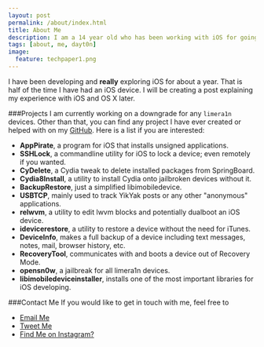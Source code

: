 ```yaml
---
layout: post
permalink: /about/index.html
title: About Me
description: I am a 14 year old who has been working with iOS for going on 2 years now. I spend a lot of my time writing programs that pop into my mind and exploiting iOS. I do most of my work on OS X.
tags: [about, me, dayt0n]
image:
  feature: techpaper1.png
---
```


I have been developing and **really** exploring iOS for about a year. That is half of the time I have had an iOS device. I will be creating a post explaining my experience with iOS and OS X later.

###Projects
I am currently working on a downgrade for any `limera1n` devices. Other than that, you can find any project I have ever created or helped with on my [GitHub](http://github.com/dayt0n). Here is a list if you are interested: 

* **AppPirate**, a program for iOS that installs unsigned applications.
* **SSHLock**, a commandline utility for iOS to lock a device; even remotely if you wanted.
* **CyDelete**, a Cydia tweak to delete installed packages from SpringBoard.
* **Cydia8Install**, a utility to install Cydia onto jailbroken devices without it.
* **BackupRestore**, just a simplified libimobiledevice.
* **USBTCP**, mainly used to track YikYak posts or any other "anonymous" applications.
* **relwvm**, a utility to edit lwvm blocks and potentially dualboot an iOS device.
* **idevicerestore**, a utility to restore a device without the need for iTunes.
* **DeviceInfo**, makes a full backup of a device including text messages, notes, mail, browser history, etc.
* **RecoveryTool**, communicates with and boots a device out of Recovery Mode.
* **opensn0w**, a jailbreak for all limera1n devices.
* **libimobiledeviceinstaller**, installs one of the most important libraries for iOS developing.

###Contact Me
If you would like to get in touch with me, feel free to 

* [Email Me](mailto:daytr0n@webbschool.com)
* [Tweet Me](https://twitter.com/daytonhasty)
* [Find Me on Instagram?](http://instagram.com/daytonhasty)
